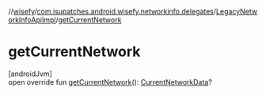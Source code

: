 //[wisefy](../../../index.md)/[com.isupatches.android.wisefy.networkinfo.delegates](../index.md)/[LegacyNetworkInfoApiImpl](index.md)/[getCurrentNetwork](get-current-network.md)

# getCurrentNetwork

[androidJvm]\
open override fun [getCurrentNetwork](get-current-network.md)(): [CurrentNetworkData](../../com.isupatches.android.wisefy.networkinfo.entities/-current-network-data/index.md)?
